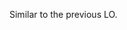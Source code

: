 <panel type="warning" header="`W3.4a` Can explain the need for good names in code :star::star:" expanded no-close>
  <include src="../../book/codeQuality/nameWell/introduction/full.md" boilerplate />
</panel>

<!-- ==================================================================================================== -->

<panel type="warning" header="`W3.4b` Can follow basic guidelines for naming :star::star:" expanded no-close>
  <include src="../../book/codeQuality/nameWell/basic/full.md" boilerplate />
  <panel header="{{glyphicon_folder_close}} Evidence" expanded>

<include src="outcome-readability.md#common-evidence" />

  </panel>
</panel>

<!-- ==================================================================================================== -->

<panel type="info" header="`W3.4c` Can follow intermediate guidelines for naming :star::star::star:" expanded no-close>
  <include src="../../book/codeQuality/nameWell/intermediate/full.md" boilerplate />
  <panel header="{{glyphicon_folder_close}} Evidence" expanded>

Similar to the previous LO.

  </panel>
</panel>
